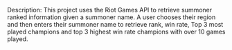 Description: This project uses the Riot Games API to retrieve summoner ranked information given a summoner name.
A user chooses their region and then enters their summoner name to retrieve rank, win rate, Top 3 most played champions
and top 3 highest win rate champions with over 10 games played.



